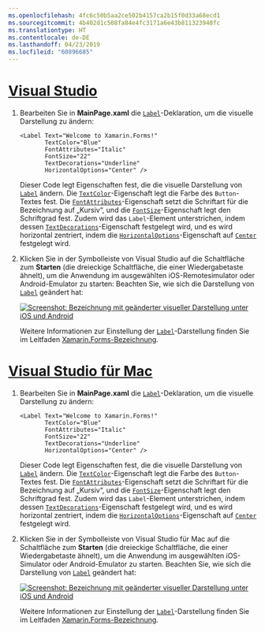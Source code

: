 ```yaml
---
ms.openlocfilehash: 4fc6c50b5aa2ce502b4157ca2b15f0d33a68ecd1
ms.sourcegitcommit: 4b402d1c508fa84e4fc3171a6e43b811323948fc
ms.translationtype: HT
ms.contentlocale: de-DE
ms.lasthandoff: 04/23/2019
ms.locfileid: "60896685"
---
```

# <a name="visual-studiotabvswin"></a>[Visual Studio](#tab/vswin)

1. Bearbeiten Sie in **MainPage.xaml** die [`Label`](xref:Xamarin.Forms.Label)-Deklaration, um die visuelle Darstellung zu ändern:

    ```xaml
    <Label Text="Welcome to Xamarin.Forms!"
           TextColor="Blue"
           FontAttributes="Italic"
           FontSize="22"
           TextDecorations="Underline"
           HorizontalOptions="Center" />
    ```

    Dieser Code legt Eigenschaften fest, die die visuelle Darstellung von [`Label`](xref:Xamarin.Forms.Label) ändern. Die [`TextColor`](xref:Xamarin.Forms.Label.TextColor)-Eigenschaft legt die Farbe des `Button`-Textes fest. Die [`FontAttributes`](xref:Xamarin.Forms.Label.FontAttributes)-Eigenschaft setzt die Schriftart für die Bezeichnung auf „Kursiv“, und die [`FontSize`](xref:Xamarin.Forms.Label.FontSize)-Eigenschaft legt den Schriftgrad fest. Zudem wird das `Label`-Element unterstrichen, indem dessen [`TextDecorations`](xref:Xamarin.Forms.Label.TextDecorations)-Eigenschaft festgelegt wird, und es wird horizontal zentriert, indem die [`HorizontalOptions`](xref:Xamarin.Forms.View.HorizontalOptions)-Eigenschaft auf [`Center`](xref:Xamarin.Forms.LayoutOptions.Center) festgelegt wird.

1. Klicken Sie in der Symbolleiste von Visual Studio auf die Schaltfläche zum **Starten** (die dreieckige Schaltfläche, die einer Wiedergabetaste ähnelt), um die Anwendung im ausgewählten iOS-Remotesimulator oder Android-Emulator zu starten: Beachten Sie, wie sich die Darstellung von [`Label`](xref:Xamarin.Forms.Label) geändert hat:

    [![Screenshot: Bezeichnung mit geänderter visueller Darstellung unter iOS und Android](../images/change-label-appearance.png "Bezeichnung mit geänderter Darstellung")](../images/change-label-appearance-large.png#lightbox "Bezeichnung mit geänderter Darstellung")

    Weitere Informationen zur Einstellung der [`Label`](xref:Xamarin.Forms.Label)-Darstellung finden Sie im Leitfaden [Xamarin.Forms-Bezeichnung](~/xamarin-forms/user-interface/text/label.md).

# <a name="visual-studio-for-mactabvsmac"></a>[Visual Studio für Mac](#tab/vsmac)

1. Bearbeiten Sie in **MainPage.xaml** die [`Label`](xref:Xamarin.Forms.Label)-Deklaration, um die visuelle Darstellung zu ändern:

    ```xaml
    <Label Text="Welcome to Xamarin.Forms!"
           TextColor="Blue"
           FontAttributes="Italic"
           FontSize="22"
           TextDecorations="Underline"
           HorizontalOptions="Center" />
    ```

    Dieser Code legt Eigenschaften fest, die die visuelle Darstellung von [`Label`](xref:Xamarin.Forms.Label) ändern. Die [`TextColor`](xref:Xamarin.Forms.Label.TextColor)-Eigenschaft legt die Farbe des `Button`-Textes fest. Die [`FontAttributes`](xref:Xamarin.Forms.Label.FontAttributes)-Eigenschaft setzt die Schriftart für die Bezeichnung auf „Kursiv“, und die [`FontSize`](xref:Xamarin.Forms.Label.FontSize)-Eigenschaft legt den Schriftgrad fest. Zudem wird das `Label`-Element unterstrichen, indem dessen [`TextDecorations`](xref:Xamarin.Forms.Label.TextDecorations)-Eigenschaft festgelegt wird, und es wird horizontal zentriert, indem die [`HorizontalOptions`](xref:Xamarin.Forms.View.HorizontalOptions)-Eigenschaft auf [`Center`](xref:Xamarin.Forms.LayoutOptions.Center) festgelegt wird.

1. Klicken Sie in der Symbolleiste von Visual Studio für Mac auf die Schaltfläche zum **Starten** (die dreieckige Schaltfläche, die einer Wiedergabetaste ähnelt), um die Anwendung im ausgewählten iOS-Simulator oder Android-Emulator zu starten. Beachten Sie, wie sich die Darstellung von [`Label`](xref:Xamarin.Forms.Label) geändert hat:

    [![Screenshot: Bezeichnung mit geänderter visueller Darstellung unter iOS und Android](../images/change-label-appearance.png "Bezeichnung mit geänderter Darstellung")](../images/change-label-appearance-large.png#lightbox "Bezeichnung mit geänderter Darstellung")

    Weitere Informationen zur Einstellung der [`Label`](xref:Xamarin.Forms.Label)-Darstellung finden Sie im Leitfaden [Xamarin.Forms-Bezeichnung](~/xamarin-forms/user-interface/text/label.md).
